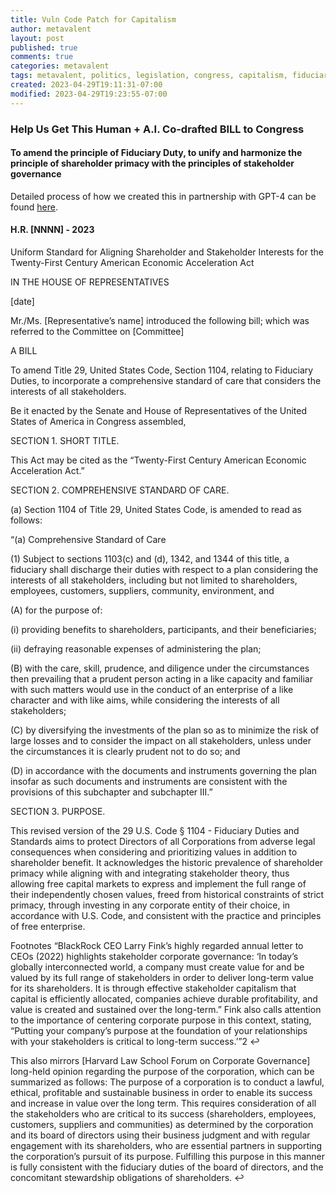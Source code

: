```yaml
---
title: Vuln Code Patch for Capitalism
author: metavalent
layout: post
published: true
comments: true
categories: metavalent
tags: metavalent, politics, legislation, congress, capitalism, fiduciary duty
created: 2023-04-29T19:11:31-07:00
modified: 2023-04-29T19:23:55-07:00
---
```


### Help Us Get This Human + A.I. Co-drafted BILL to Congress

#### To amend the principle of Fiduciary Duty, to unify and harmonize the principle of shareholder primacy with the principles of stakeholder governance

Detailed process of how we created this in partnership with GPT-4 can be found [here](https://metavalent.com/metavalent,/law,/poverty,/economics/2023/04/14/07-49-10-Fiduciary-Duty.html).

#### H.R. [NNNN] - 2023

Uniform Standard for Aligning Shareholder and Stakeholder Interests for the Twenty-First Century American Economic Acceleration Act

IN THE HOUSE OF REPRESENTATIVES

[date]

Mr./Ms. [Representative’s name] introduced the following bill; which was referred to the Committee on [Committee]

A BILL

To amend Title 29, United States Code, Section 1104, relating to Fiduciary Duties, to incorporate a comprehensive standard of care that considers the interests of all stakeholders.

Be it enacted by the Senate and House of Representatives of the United States of America in Congress assembled,

SECTION 1. SHORT TITLE.

This Act may be cited as the “Twenty-First Century American Economic Acceleration Act.”

SECTION 2. COMPREHENSIVE STANDARD OF CARE.

(a) Section 1104 of Title 29, United States Code, is amended to read as follows:

“(a) Comprehensive Standard of Care

(1) Subject to sections 1103(c) and (d), 1342, and 1344 of this title, a fiduciary shall discharge their duties with respect to a plan considering the interests of all stakeholders, including but not limited to shareholders, employees, customers, suppliers, community, environment, and

(A) for the purpose of:

(i) providing benefits to shareholders, participants, and their beneficiaries;

(ii) defraying reasonable expenses of administering the plan;

(B) with the care, skill, prudence, and diligence under the circumstances then prevailing that a prudent person acting in a like capacity and familiar with such matters would use in the conduct of an enterprise of a like character and with like aims, while considering the interests of all stakeholders;

(C) by diversifying the investments of the plan so as to minimize the risk of large losses and to consider the impact on all stakeholders, unless under the circumstances it is clearly prudent not to do so; and

(D) in accordance with the documents and instruments governing the plan insofar as such documents and instruments are consistent with the provisions of this subchapter and subchapter III.”

SECTION 3. PURPOSE.

This revised version of the 29 U.S. Code § 1104 - Fiduciary Duties and Standards aims to protect Directors of all Corporations from adverse legal consequences when considering and prioritizing values in addition to shareholder benefit. It acknowledges the historic prevalence of shareholder primacy while aligning with and integrating stakeholder theory, thus allowing free capital markets to express and implement the full range of their independently chosen values, freed from historical constraints of strict primacy, through investing in any corporate entity of their choice, in accordance with U.S. Code, and consistent with the practice and principles of free enterprise.

Footnotes
“BlackRock CEO Larry Fink’s highly regarded annual letter to CEOs (2022) highlights stakeholder corporate governance: ‘In today’s globally interconnected world, a company must create value for and be valued by its full range of stakeholders in order to deliver long-term value for its shareholders. It is through effective stakeholder capitalism that capital is efficiently allocated, companies achieve durable profitability, and value is created and sustained over the long-term.” Fink also calls attention to the importance of centering corporate purpose in this context, stating, “Putting your company’s purpose at the foundation of your relationships with your stakeholders is critical to long-term success.’”2 ↩

This also mirrors [Harvard Law School Forum on Corporate Governance] long-held opinion regarding the purpose of the corporation, which can be summarized as follows: The purpose of a corporation is to conduct a lawful, ethical, profitable and sustainable business in order to enable its success and increase in value over the long term. This requires consideration of all the stakeholders who are critical to its success (shareholders, employees, customers, suppliers and communities) as determined by the corporation and its board of directors using their business judgment and with regular engagement with its shareholders, who are essential partners in supporting the corporation’s pursuit of its purpose. Fulfilling this purpose in this manner is fully consistent with the fiduciary duties of the board of directors, and the concomitant stewardship obligations of shareholders. ↩
